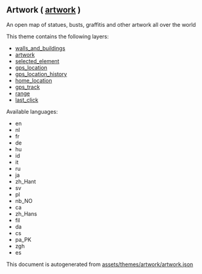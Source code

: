 [//]: # (WARNING: this file is automatically generated. Please find the sources at the bottom and edit those sources)

 Artwork ( [artwork](https://mapcomplete.org/artwork) ) 
--------------------------------------------------------



An open map of statues, busts, graffitis and other artwork all over the world

This theme contains the following layers:



  - [walls_and_buildings](../Layers/walls_and_buildings.md)
  - [artwork](../Layers/artwork.md)
  - [selected_element](../Layers/selected_element.md)
  - [gps_location](../Layers/gps_location.md)
  - [gps_location_history](../Layers/gps_location_history.md)
  - [home_location](../Layers/home_location.md)
  - [gps_track](../Layers/gps_track.md)
  - [range](../Layers/range.md)
  - [last_click](../Layers/last_click.md)


Available languages:



  - en
  - nl
  - fr
  - de
  - hu
  - id
  - it
  - ru
  - ja
  - zh_Hant
  - sv
  - pl
  - nb_NO
  - ca
  - zh_Hans
  - fil
  - da
  - cs
  - pa_PK
  - zgh
  - es
 

This document is autogenerated from [assets/themes/artwork/artwork.json](https://github.com/pietervdvn/MapComplete/blob/develop/assets/themes/artwork/artwork.json)
